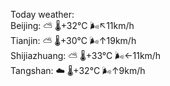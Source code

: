 Today weather:  
Beijing: ⛅️  🌡️+32°C 🌬️↖11km/h  
Tianjin: ⛅️  🌡️+30°C 🌬️↑19km/h  
Shijiazhuang: ⛅️  🌡️+33°C 🌬️←11km/h  
Tangshan: ☁️   🌡️+32°C 🌬️↑9km/h  
